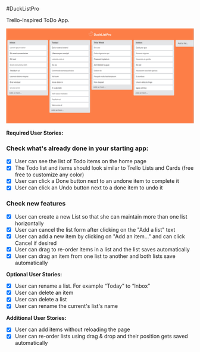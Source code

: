 #DuckListPro

Trello-Inspired ToDo App.

![](ducklistpro.gif)


**Required User Stories:**

### Check what's already done in your starting app:

- [x] User can see the list of Todo items on the home page
- [x] The Todo list and items should look similar to Trello Lists and Cards (free free to customize any color)
- [x] User can click a Done button next to an undone item to complete it
- [x] User can click an Undo button next to a done item to undo it

### Check new features

- [x] User can create a new List so that she can maintain more than one list horizontally
- [x] User can cancel the list form after clicking on the "Add a list" text
- [x] User can add a new item by clicking on "Add an item..." and can click Cancel if desired
- [x] User can drag to re-order items in a list and the list saves automatically
- [x] User can drag an item from one list to another and both lists save automatically

**Optional User Stories:**

- [x] User can rename a list. For example “Today” to “Inbox”
- [x] User can delete an item
- [x] User can delete a list
- [x] User can rename the current's list's name

**Additional User Stories:**

- [x] User can add items without reloading the page
- [x] User can re-order lists using drag & drop and their position gets saved automatically